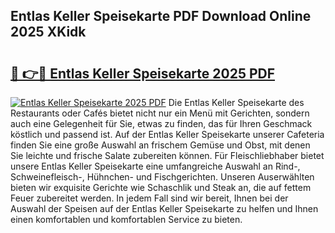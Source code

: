 ## Entlas Keller Speisekarte PDF Download Online 2025 XKidk

# <h2><a href="http://gc6xkp.nevu.top/?p=Entlas+Keller+Speisekarte">🔗 👉🔴 Entlas Keller Speisekarte 2025 PDF</a></h2>

[![Entlas Keller Speisekarte 2025 PDF](https://i.imgur.com/dBaPXMq.png)](http://gc6xkp.nevu.top/?p=Entlas+Keller+Speisekarte)
Die Entlas Keller Speisekarte des Restaurants oder Cafés bietet nicht nur ein Menü mit Gerichten, sondern auch eine Gelegenheit für Sie, etwas zu finden, das für Ihren Geschmack köstlich und passend ist. Auf der Entlas Keller Speisekarte unserer Cafeteria finden Sie eine große Auswahl an frischem Gemüse und Obst, mit denen Sie leichte und frische Salate zubereiten können. Für Fleischliebhaber bietet unsere Entlas Keller Speisekarte eine umfangreiche Auswahl an Rind-, Schweinefleisch-, Hühnchen- und Fischgerichten. Unseren Auserwählten bieten wir exquisite Gerichte wie Schaschlik und Steak an, die auf fettem Feuer zubereitet werden. In jedem Fall sind wir bereit, Ihnen bei der Auswahl der Speisen auf der Entlas Keller Speisekarte zu helfen und Ihnen einen komfortablen und komfortablen Service zu bieten.

